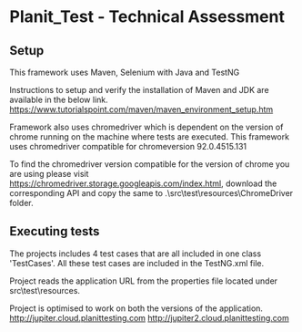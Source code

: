 # Planit_Test - Technical Assessment

## Setup

This framework uses Maven, Selenium with Java and TestNG

Instructions to setup and verify the installation of Maven and JDK are available in the below link.
https://www.tutorialspoint.com/maven/maven_environment_setup.htm

Framework also uses chromedriver which is dependent on the version of chrome running on the machine where tests are executed.
This framework uses chromedriver compatible for chromeversion 92.0.4515.131

To find the chromedriver version compatible for the version of chrome you are using please visit https://chromedriver.storage.googleapis.com/index.html, download the corresponding API and copy the same to .\src\test\resources\ChromeDriver folder.

## Executing tests

The projects includes 4 test cases that are all included in one class 'TestCases'. All these test cases are included in the TestNG.xml file.

Project reads the application URL from the properties file located under src\test\resources.

Project is optimised to work on both the versions of the application.
http://jupiter.cloud.planittesting.com
http://jupiter2.cloud.planittesting.com

